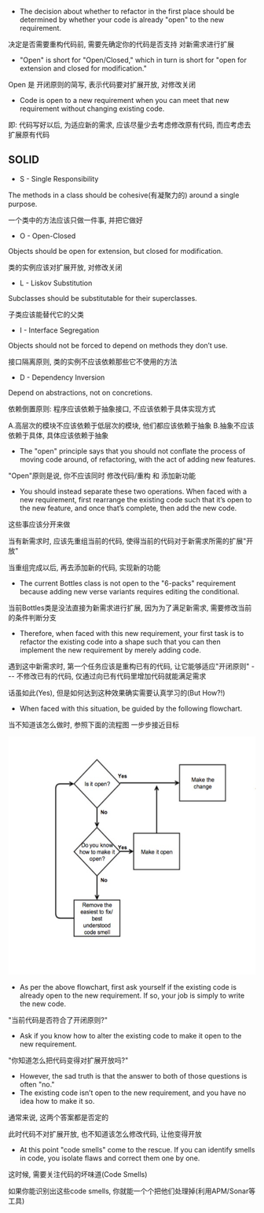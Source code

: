 + The decision about whether to refactor in the first place should be determined by whether your code is already "open" to the new requirement.

决定是否需要重构代码前, 需要先确定你的代码是否支持 对新需求进行扩展

+ "Open" is short for "Open/Closed," which in turn is short for "open for extension and closed for modification."

Open 是 开闭原则的简写, 表示代码要对扩展开放, 对修改关闭

+ Code is open to a new requirement when you can meet that new requirement without changing existing code.

即: 代码写好以后, 为适应新的需求, 应该尽量少去考虑修改原有代码, 而应考虑去扩展原有代码

## SOLID

+ S - Single Responsibility

The methods in a class should be cohesive(有凝聚力的) around a single purpose.

一个类中的方法应该只做一件事, 并把它做好

+ O - Open-Closed

Objects should be open for extension, but closed for modification.

类的实例应该对扩展开放, 对修改关闭

+ L - Liskov Substitution

Subclasses should be substitutable for their superclasses.

子类应该能替代它的父类

+ I - Interface Segregation

Objects should not be forced to depend on methods they don’t use.

接口隔离原则, 类的实例不应该依赖那些它不使用的方法

+ D - Dependency Inversion

Depend on abstractions, not on concretions.

依赖倒置原则: 程序应该依赖于抽象接口, 不应该依赖于具体实现方式

A.高层次的模块不应该依赖于低层次的模块, 他们都应该依赖于抽象
B.抽象不应该依赖于具体, 具体应该依赖于抽象

+ The "open" principle says that you should not conflate the process of moving code around, of refactoring, with the act of adding new features.

"Open"原则是说, 你不应该同时 修改代码/重构 和 添加新功能

+ You should instead separate these two operations. When faced with a new requirement, first rearrange the existing code such that it’s open to the new feature, and once that’s complete, then add the new code.

这些事应该分开来做

当有新需求时, 应该先重组当前的代码, 使得当前的代码对于新需求所需的扩展"开放"

当重组完成以后, 再去添加新的代码, 实现新的功能

+ The current Bottles class is not open to the "6-packs" requirement because adding new verse variants requires editing the conditional.

当前Bottles类是没法直接为新需求进行扩展, 因为为了满足新需求, 需要修改当前的条件判断分支

+ Therefore, when faced with this new requirement, your first task is to refactor the existing code into a shape such that you can then implement the new requirement by merely adding code.

遇到这中新需求时, 第一个任务应该是重构已有的代码, 让它能够适应"开闭原则" --- 不修改已有的代码, 仅通过向已有代码里增加代码就能满足需求

话虽如此(Yes), 但是如何达到这种效果确实需要认真学习的(But How?!)

+ When faced with this situation, be guided by the following flowchart.

当不知道该怎么做时, 参照下面的流程图 一步步接近目标

![](./Open-Closed-Flowchart.png)


+ As per the above flowchart, first ask yourself if the existing code is already open to the new requirement. If so, your job is simply to write the new code.

"当前代码是否符合了开闭原则?"

+ Ask if you know how to alter the existing code to make it open to the new requirement.

"你知道怎么把代码变得对扩展开放吗?"

+ However, the sad truth is that the answer to both of those questions is often "no."
+ The existing code isn’t open to the new requirement, and you have no idea how to make it so.

通常来说, 这两个答案都是否定的

此时代码不对扩展开放, 也不知道该怎么修改代码, 让他变得开放

+ At this point "code smells" come to the rescue. If you can identify smells in code, you isolate flaws and correct them one by one.

这时候, 需要关注代码的坏味道(Code Smells)

如果你能识别出这些code smells, 你就能一个个把他们处理掉(利用APM/Sonar等工具)












